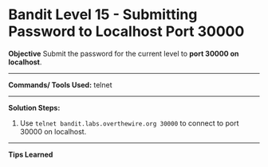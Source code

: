 # Bandit Level 15 - Submitting Password to Localhost Port 30000

**Objective**
Submit the password for the current level to **port 30000 on localhost**.

---

**Commands/ Tools Used:**
telnet

---

**Solution Steps:**

1. Use `telnet bandit.labs.overthewire.org 30000` to connect to port 30000 on localhost.

---

**Tips Learned**
